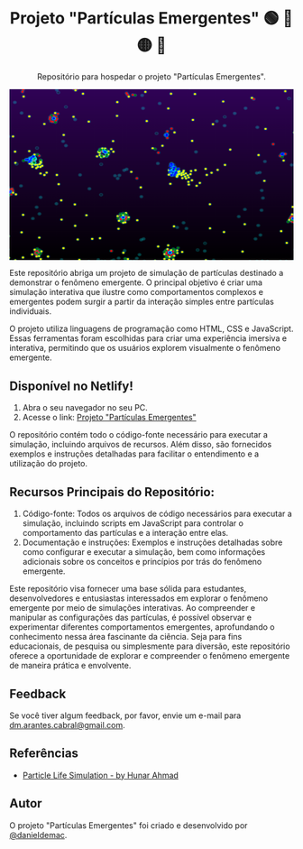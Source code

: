 <h1 align="center">Projeto "Partículas Emergentes" &#x1F7E2; &#x1F534; &#x1F7E1; &#x1F535;</h1>
<p align="center">Repositório para hospedar o projeto "Partículas Emergentes".</p>
<img align="center" src="images/readmeimg.png" alt="Partículas">

 Este repositório abriga um projeto de simulação de partículas destinado a demonstrar o fenômeno emergente. O principal objetivo é criar uma simulação interativa que ilustre como comportamentos complexos e emergentes podem surgir a partir da interação simples entre partículas individuais.

O projeto utiliza linguagens de programação como HTML, CSS e JavaScript. Essas ferramentas foram escolhidas para criar uma experiência imersiva e interativa, permitindo que os usuários explorem visualmente o fenômeno emergente.

## Disponível no Netlify!

1. Abra o seu navegador no seu PC.
2. Acesse o link: [Projeto "Partículas Emergentes"](https://particulasemergentes.netlify.app/)

O repositório contém todo o código-fonte necessário para executar a simulação, incluindo arquivos de recursos. Além disso, são fornecidos exemplos e instruções detalhadas para facilitar o entendimento e a utilização do projeto.

## Recursos Principais do Repositório:

1. Código-fonte: Todos os arquivos de código necessários para executar a simulação, incluindo scripts em JavaScript para controlar o comportamento das partículas e a interação entre elas.
2. Documentação e instruções: Exemplos e instruções detalhadas sobre como configurar e executar a simulação, bem como informações adicionais sobre os conceitos e princípios por trás do fenômeno emergente.

Este repositório visa fornecer uma base sólida para estudantes, desenvolvedores e entusiastas interessados em explorar o fenômeno emergente por meio de simulações interativas. Ao compreender e manipular as configurações das partículas, é possível observar e experimentar diferentes comportamentos emergentes, aprofundando o conhecimento nessa área fascinante da ciência. Seja para fins educacionais, de pesquisa ou simplesmente para diversão, este repositório oferece a oportunidade de explorar e compreender o fenômeno emergente de maneira prática e envolvente.

## Feedback

Se você tiver algum feedback, por favor, envie um e-mail para dm.arantes.cabral@gmail.com.

## Referências

 - [Particle Life Simulation - by Hunar Ahmad](https://github.com/hunar4321/particle-life)

## Autor

O projeto "Partículas Emergentes" foi criado e desenvolvido por [@danieldemac](https://github.com/danieldemac).
